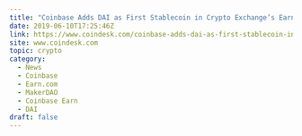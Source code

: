 ```yaml
---
title: "Coinbase Adds DAI as First Stablecoin in Crypto Exchange’s Earn Program"
date: 2019-06-10T17:25:46Z
link: https://www.coindesk.com/coinbase-adds-dai-as-first-stablecoin-in-crypto-exchanges-earn-program?utm_medium=RSS&utm_source=hune
site: www.coindesk.com
topic: crypto
category:
  - News
  - Coinbase
  - Earn.com
  - MakerDAO
  - Coinbase Earn
  - DAI
draft: false
---
```

